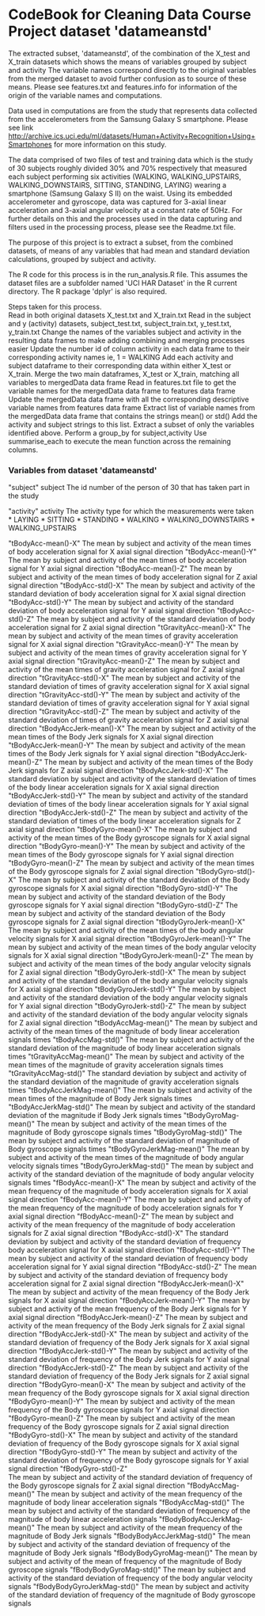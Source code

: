 # CodeBook for Cleaning Data Course Project dataset 'datameanstd'
The extracted subset, 'datameanstd', of the combination of the X_test and X_train datasets which shows the means of variables grouped by subject and activity
The variable names correspond directly to the original variables from the merged dataset to avoid further confusion as to source of these means.
Please see features.txt and features.info for information of the origin of the variable names and computations.

Data used in computations are from the study that represents data collected from the accelerometers from the Samsung Galaxy S smartphone.
Please see link http://archive.ics.uci.edu/ml/datasets/Human+Activity+Recognition+Using+Smartphones  for more information on this study.

The data comprised of two files of test and training data which is the study of 30 subjects roughly divided 30% and 70% respectively that measured each subject performing six activities (WALKING, WALKING_UPSTAIRS, WALKING_DOWNSTAIRS, SITTING, STANDING, LAYING) wearing a smartphone (Samsung Galaxy S II) on the waist.
Using its embedded accelerometer and gyroscope, data was captured for 3-axial linear acceleration and 3-axial angular velocity at a constant rate of 50Hz.
For further details on this and the processes used in the data capturing and filters used in the processing process, please see the Readme.txt file.

The purpose of this project is to extract a subset, from the combined datasets, of means of any variables that had mean and standard deviation calculations, grouped by subject and activity. 

The R code for this process is in the run_analysis.R file.  This assumes the dataset files are a subfolder named 'UCI HAR Dataset' in the R current directory.  The R package 'dplyr' is also required.

Steps taken for this process.  
  Read in both original datasets X_test.txt and X_train.txt
  Read in the subject and y (activity) datasets, subject_test.txt, subject_train.txt, y_test.txt, y_train.txt
  Change the names of the variables subject and activity in the resulting data frames to make adding combining and merging processes easier
  Update the number id of column activity in each data frame to their corresponding activity names ie, 1 = WALKING
  Add each activity and subject dataframe to their corresponding data within either X_test or X_train.
  Merge the two main dataframes, X_test or X_train, matching all variables to mergedData data frame
  Read in features.txt file to get the variable names for the mergedData data frame to features data frame
  Update the mergedData data frame with all the corresponding descriptive variable names from features data frame
  Extract list of variable names from the mergedData data frame that contains the strings mean() or std()
  Add the activity and subject strings to this list.
  Extract a subset of only the variables identified above.
  Perform a group_by for subject,activity
  Use summarise_each to execute the mean function across the remaining columns. 
  


### Variables from dataset 'datameanstd'

"subject"
	subject
		The id number of the person of 30 that has taken part in the study

"activity"
	activity
		The activity type for which the measurements were taken
			* LAYING
			* SITTING
			* STANDING
			* WALKING
			* WALKING_DOWNSTAIRS
			* WALKING_UPSTAIRS
		
"tBodyAcc-mean()-X"
	The mean by subject and activity of the mean times of body acceleration signal for X axial signal direction
"tBodyAcc-mean()-Y"
	The mean by subject and activity of the mean times of body acceleration signal for Y axial signal direction
"tBodyAcc-mean()-Z" 
	The mean by subject and activity of the mean times of body acceleration signal for Z axial signal direction
"tBodyAcc-std()-X" 
	The mean by subject and activity of the standard deviation of body acceleration signal for X axial signal direction
"tBodyAcc-std()-Y"
	The mean by subject and activity of the standard deviation of body acceleration signal for Y axial signal direction
"tBodyAcc-std()-Z"
	The mean by subject and activity of the standard deviation of body acceleration signal for Z axial signal direction
"tGravityAcc-mean()-X"
	The mean by subject and activity of the mean times of gravity acceleration signal for X axial signal direction
"tGravityAcc-mean()-Y"
	The mean by subject and activity of the mean times of gravity acceleration signal for Y axial signal direction
"tGravityAcc-mean()-Z"
	The mean by subject and activity of the mean times of gravity acceleration signal for Z axial signal direction
"tGravityAcc-std()-X"
	The mean by subject and activity of the standard deviation of times of gravity acceleration signal for X axial signal direction
"tGravityAcc-std()-Y"
	The mean by subject and activity of the standard deviation of times of gravity acceleration signal for Y axial signal direction
"tGravityAcc-std()-Z"
	The mean by subject and activity of the standard deviation of times of gravity acceleration signal for Z axial signal direction
"tBodyAccJerk-mean()-X"
	The mean by subject and activity of the mean times of the Body Jerk signals for X axial signal direction
"tBodyAccJerk-mean()-Y"
	The mean by subject and activity of the mean times of the Body Jerk signals for Y axial signal direction
"tBodyAccJerk-mean()-Z"
	The mean by subject and activity of the mean times of the Body Jerk signals for Z axial signal direction
"tBodyAccJerk-std()-X"
	The standard deviation by subject and activity of the standard deviation of times of the body linear acceleration signals for X axial signal direction
"tBodyAccJerk-std()-Y"
	The mean by subject and activity of the standard deviation of times of the body linear acceleration signals for Y axial signal direction
"tBodyAccJerk-std()-Z"
	The mean by subject and activity of the standard deviation of times of the body linear acceleration signals for Z axial signal direction
"tBodyGyro-mean()-X"
	The mean by subject and activity of the mean times of the Body gyroscope signals for X axial signal direction
"tBodyGyro-mean()-Y"
	The mean by subject and activity of the mean times of the Body gyroscope signals for Y axial signal direction
"tBodyGyro-mean()-Z"
	The mean by subject and activity of the mean times of the Body gyroscope signals for Z axial signal direction
"tBodyGyro-std()-X"
	The mean by subject and activity of the standard deviation of the Body gyroscope signals for X axial signal direction
"tBodyGyro-std()-Y"
	The mean by subject and activity of the standard deviation of the Body gyroscope signals for Y axial signal direction
"tBodyGyro-std()-Z"
	The mean by subject and activity of the standard deviation of the Body gyroscope signals for Z axial signal direction
"tBodyGyroJerk-mean()-X"
	The mean by subject and activity of the mean times of the body angular velocity signals for X axial signal direction
"tBodyGyroJerk-mean()-Y"
	The mean by subject and activity of the mean times of the body angular velocity signals for X axial signal direction
"tBodyGyroJerk-mean()-Z"
	The mean by subject and activity of the mean times of the body angular velocity signals for Z axial signal direction
"tBodyGyroJerk-std()-X"
	The mean by subject and activity of the standard deviation of the body angular velocity signals for X axial signal direction
"tBodyGyroJerk-std()-Y"
	The mean by subject and activity of the standard deviation of the body angular velocity signals for Y axial signal direction
"tBodyGyroJerk-std()-Z"
	The mean by subject and activity of the standard deviation of the body angular velocity signals for Z axial signal direction
"tBodyAccMag-mean()"
	The mean by subject and activity of the mean times of the magnitude of body linear acceleration signals times
"tBodyAccMag-std()"
	The mean by subject and activity of the standard deviation of the magnitude of body linear acceleration signals times
"tGravityAccMag-mean()"
	The mean by subject and activity of the mean times of the magnitude of gravity acceleration signals times
"tGravityAccMag-std()"
	The standard deviation by subject and activity of the standard deviation of the magnitude of gravity acceleration signals times
"tBodyAccJerkMag-mean()"
	The mean by subject and activity of the mean times of the magnitude of Body Jerk signals times
"tBodyAccJerkMag-std()"
	The mean by subject and activity of the standard deviation of the magnitude if Body Jerk signals times
"tBodyGyroMag-mean()"
	The mean by subject and activity of the mean times of the magnitude of Body gyroscope signals times
"tBodyGyroMag-std()"
	The mean by subject and activity of the standard deviation of magnitude of Body gyroscope signals times
"tBodyGyroJerkMag-mean()"
	The mean by subject and activity of the mean times of the magnitude of body angular velocity signals times
"tBodyGyroJerkMag-std()"
	The mean by subject and activity of the standard deviation of the magnitude of body angular velocity signals times
"fBodyAcc-mean()-X"
	The mean by subject and activity of the mean frequency of the magnitude of body acceleration signals for X axial signal direction
"fBodyAcc-mean()-Y"
	The mean by subject and activity of the mean frequency of the magnitude of body acceleration signals for Y axial signal direction
"fBodyAcc-mean()-Z"
	The mean by subject and activity of the mean frequency of the magnitude of body acceleration signals for Z axial signal direction
"fBodyAcc-std()-X"
	The standard deviation by subject and activity of the standard deviation of frequency body acceleration signal for X axial signal direction
"fBodyAcc-std()-Y"
	The mean by subject and activity of the standard deviation of frequency body acceleration signal for Y axial signal direction
"fBodyAcc-std()-Z"
	The mean by subject and activity of the standard deviation of frequency body acceleration signal for Z axial signal direction
"fBodyAccJerk-mean()-X"
	The mean by subject and activity of the mean frequency of the Body Jerk signals for X axial signal direction
"fBodyAccJerk-mean()-Y"
	The mean by subject and activity of the mean frequency of the Body Jerk signals for Y axial signal direction
"fBodyAccJerk-mean()-Z"
	The mean by subject and activity of the mean frequency of the Body Jerk signals for Z axial signal direction
"fBodyAccJerk-std()-X"
	The mean by subject and activity of the standard deviation of frequency of the Body Jerk signals for X axial signal direction
"fBodyAccJerk-std()-Y"
	The mean by subject and activity of the standard deviation of frequency of the Body Jerk signals for Y axial signal direction
"fBodyAccJerk-std()-Z"
	The mean by subject and activity of the standard deviation of frequency of the Body Jerk signals for Z axial signal direction
"fBodyGyro-mean()-X"
	The mean by subject and activity of the mean frequency of the Body gyroscope signals for X axial signal direction
"fBodyGyro-mean()-Y"
	The mean by subject and activity of the mean frequency of the Body gyroscope signals for Y axial signal direction
"fBodyGyro-mean()-Z"
	The mean by subject and activity of the mean frequency of the Body gyroscope signals for Z axial signal direction
"fBodyGyro-std()-X"
	The mean by subject and activity of the standard deviation of frequency of the Body gyroscope signals for X axial signal direction
"fBodyGyro-std()-Y"
	The mean by subject and activity of the standard deviation of frequency of the Body gyroscope signals for Y axial signal direction
"fBodyGyro-std()-Z"          
	The mean by subject and activity of the standard deviation of frequency of the Body gyroscope signals for Z axial signal direction
"fBodyAccMag-mean()"
	The mean by subject and activity of the mean frequency of the magnitude of body linear acceleration signals 
"fBodyAccMag-std()"
	The mean by subject and activity of the standard deviation of frequency of the magnitude of body linear acceleration signals
"fBodyBodyAccJerkMag-mean()"
	The mean by subject and activity of the mean frequency of the magnitude of Body Jerk signals
"fBodyBodyAccJerkMag-std()"
	The mean by subject and activity of the standard deviation of frequency of the magnitude of Body Jerk signals
"fBodyBodyGyroMag-mean()"
	The mean by subject and activity of the mean of frequency of the magnitude of Body gyroscope signals
"fBodyBodyGyroMag-std()"
	The mean by subject and activity of the standard deviation of frequency of the body angular velocity signals
"fBodyBodyGyroJerkMag-std()"
	The mean by subject and activity of the standard deviation of frequency of the magnitude of Body gyroscope signals
